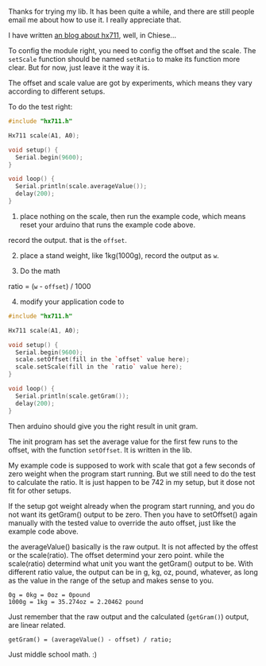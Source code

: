 Thanks for trying my lib. It has been quite a while, and there are still people email me about how to use it. I really appreciate that.

I have written [an blog about hx711](http://aguegu.net/?p=1327), well, in Chiese...

To config the module right, you need to config the offset and the scale. The `setScale` function should be named `setRatio` to make its function more clear. But for now, just leave it the way it is.

The offset and scale value are got by experiments, which means they vary according to different setups.

To do the test right:
```cpp
#include "hx711.h"

Hx711 scale(A1, A0);

void setup() {
  Serial.begin(9600);
}

void loop() {
  Serial.println(scale.averageValue());
  delay(200);
}
```

1. place nothing on the scale, then run the example code, which means reset your arduino that runs the example code above.

record the output. that is the `offset`. 

2. place a stand weight, like 1kg(1000g), record the output as `w`.

3. Do the math 

ratio = (`w` - `offset`) / 1000

4. modify your application code to  

```cpp
#include "hx711.h"

Hx711 scale(A1, A0);

void setup() {
  Serial.begin(9600);
  scale.setOffset(fill in the `offset` value here);
  scale.setScale(fill in the `ratio` value here);
}

void loop() {
  Serial.println(scale.getGram());
  delay(200);
}
```

Then arduino should give you the right result in unit gram.

The init program has set the average value for the first few runs to the offset, with the function `setOffset`. It is written in the lib. 

My example code is supposed to work with scale that got a few seconds of zero weight when the program start running. But we still need to do the test to calculate the ratio. It is just happen to be 742 in my setup, but it dose not fit for other setups. 

If the setup got weight already when the program start running, and you do not want its getGram() output to be zero. Then you have to setOffset() again manually with the tested value to override the auto offset, just like the example code above.

the averageValue() basically is the raw output. It is not affected by the offest or the scale(ratio). The offset determind your zero point. while the scale(ratio) determind what unit you want the getGram() output to be. With different ratio value, the output can be in g, kg, oz, pound, whatever, as long as the value in the range of the setup and makes sense to you.

```
0g = 0kg = 0oz = 0pound
1000g = 1kg = 35.274oz = 2.20462 pound
```

Just remember that the raw output and the calculated (`getGram()`) output, are linear related.


```
getGram() = (averageValue() - offset) / ratio;
```

Just middle school math. :)
